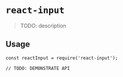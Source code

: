 # `react-input`

> TODO: description

## Usage

```
const reactInput = require('react-input');

// TODO: DEMONSTRATE API
```

